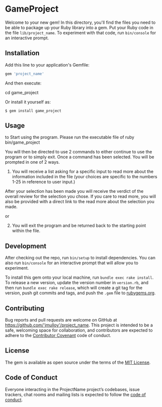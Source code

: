 # GameProject

Welcome to your new gem! In this directory, you'll find the files you need to be able to package up your Ruby library into a gem. Put your Ruby code in the file `lib/project_name`. To experiment with that code, run `bin/console` for an interactive prompt.

## Installation

Add this line to your application's Gemfile:

```ruby
gem 'project_name'
```

And then execute:

  cd game_project


Or install it yourself as:

    $ gem install game_project

## Usage

to Start using the program. Please run the executable file of ruby bin/game_project

You will then be directed to use 2 commands to either continue to use the program or to simply exit. Once a command has been selected. You will be prompted in  one of 2 ways.

1. You will receive a list asking for a specific input to read more about the information included in the file (your choices are specific to the numbers 1-25 in reference to user input.)

  After your selection has been made you will receive the verdict of the overall review for the selection you chose. If you care to read more, you will also be provided with a direct link to the read more about the selection you made.

or

2. You will exit the program and be returned back to the starting point within the file.

## Development

After checking out the repo, run `bin/setup` to install dependencies. You can also run `bin/console` for an interactive prompt that will allow you to experiment.

To install this gem onto your local machine, run `bundle exec rake install`. To release a new version, update the version number in `version.rb`, and then run `bundle exec rake release`, which will create a git tag for the version, push git commits and tags, and push the `.gem` file to [rubygems.org](https://rubygems.org).

## Contributing

Bug reports and pull requests are welcome on GitHub at https://github.com/'jmulloy'/project_name. This project is intended to be a safe, welcoming space for collaboration, and contributors are expected to adhere to the [Contributor Covenant](http://contributor-covenant.org) code of conduct.

## License

The gem is available as open source under the terms of the [MIT License](https://opensource.org/licenses/MIT).

## Code of Conduct

Everyone interacting in the ProjectName project’s codebases, issue trackers, chat rooms and mailing lists is expected to follow the [code of conduct](https://github.com/'jmulloy'/project_name/blob/master/CODE_OF_CONDUCT.md).
